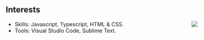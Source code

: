## Interests

<img align='right' src="https://github-readme-stats.vercel.app/api?username=kauexz&show_icons=true&theme=material-palenight&count_private=true">

- Skills: Javascript, Typescript, HTML & CSS.
- Tools: Visual Studio Code, Sublime Text.
